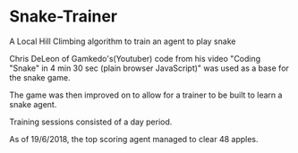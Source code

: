# Snake-Trainer
A Local Hill Climbing algorithm to train an agent to play snake

Chris DeLeon of Gamkedo's(Youtuber) code from his video "Coding "Snake" in 4 min 30 sec (plain browser JavaScript)" was used as a base for the snake game.

The game was then improved on to allow for a trainer to be built to learn a snake agent.

Training sessions consisted of a day period.

As of 19/6/2018, the top scoring agent managed to clear 48 apples.
